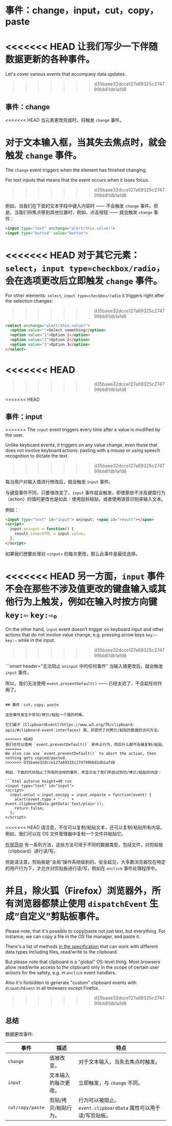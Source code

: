 # 事件：change，input，cut，copy，paste

<<<<<<< HEAD
让我们写少一下伴随数据更新的各种事件。
=======
Let's cover various events that accompany data updates.
>>>>>>> d35baee32dcce127a69325c274799bb81db1afd8

## 事件：change

<<<<<<< HEAD
当元素更改完成时，将触发 `change` 事件。

对于文本输入框，当其失去焦点时，就会触发 `change` 事件。
=======
The `change` event triggers when the element has finished changing.

For text inputs that means that the event occurs when it loses focus.
>>>>>>> d35baee32dcce127a69325c274799bb81db1afd8

例如，当我们在下面的文本字段中键入内容时 —— 不会触发 `change` 事件。但是，当我们将焦点移到其他位置时，例如，点击按钮 —— 就会触发 `change` 事件：

```html autorun height=40 run
<input type="text" onchange="alert(this.value)">
<input type="button" value="Button">
```

<<<<<<< HEAD
对于其它元素：`select`，`input type=checkbox/radio`，会在选项更改后立即触发 `change` 事件。
=======
For other elements: `select`, `input type=checkbox/radio` it triggers right after the selection changes:
>>>>>>> d35baee32dcce127a69325c274799bb81db1afd8

```html autorun height=40 run
<select onchange="alert(this.value)">
  <option value="">Select something</option>
  <option value="1">Option 1</option>
  <option value="2">Option 2</option>
  <option value="3">Option 3</option>
</select>
```
<<<<<<< HEAD
=======

>>>>>>> d35baee32dcce127a69325c274799bb81db1afd8


<<<<<<< HEAD
## 事件：input
=======
The `input` event triggers every time after a value is modified by the user.

Unlike keyboard events, it triggers on any value change, even those that does not involve keyboard actions: pasting with a mouse or using speech recognition to dictate the text.
>>>>>>> d35baee32dcce127a69325c274799bb81db1afd8

每当用户对输入值进行修改后，就会触发 `input` 事件。

与键盘事件不同，只要值改变了，`input` 事件就会触发，即使那些不涉及键盘行为（action）的值的更改也是如此：使用鼠标粘贴，或者使用语音识别来输入文本。

例如：

```html autorun height=40 run
<input type="text" id="input"> oninput: <span id="result"></span>
<script>
  input.oninput = function() {
    result.innerHTML = input.value;
  };
</script>
```

如果我们想要处理对 `<input>` 的每次更改，那么此事件是最佳选择。

<<<<<<< HEAD
另一方面，`input` 事件不会在那些不涉及值更改的键盘输入或其他行为上触发，例如在输入时按方向键 `key:⇦` `key:⇨`。
=======
On the other hand, `input` event doesn't trigger on keyboard input and other actions that do not involve value change, e.g. pressing arrow keys `key:⇦` `key:⇨` while in the input.
>>>>>>> d35baee32dcce127a69325c274799bb81db1afd8

```smart header="无法阻止 `oninput` 中的任何事件"
当输入值更改后，就会触发 `input` 事件。

所以，我们无法使用 `event.preventDefault()` —— 已经太迟了，不会起任何作用了。
```

## 事件：cut，copy，paste

这些事件发生于剪切/拷贝/粘贴一个值的时候。

它们属于 [ClipboardEvent](https://www.w3.org/TR/clipboard-apis/#clipboard-event-interfaces) 类，并提供了对拷贝/粘贴的数据的访问方法。

<<<<<<< HEAD
我们也可以使用 `event.preventDefault()` 来中止行为，然后什么都不会被复制/粘贴。
=======
We also can use `event.preventDefault()` to abort the action, then nothing gets copied/pasted.
>>>>>>> d35baee32dcce127a69325c274799bb81db1afd8

例如，下面的代码阻止了所有的这样的事件，并显示出了我们所尝试剪切/拷贝/粘贴的内容：

```html autorun height=40 run
<input type="text" id="input">
<script>
  input.oncut = input.oncopy = input.onpaste = function(event) {
    alert(event.type + ' - ' + event.clipboardData.getData('text/plain'));
    return false;
  };
</script>
```

<<<<<<< HEAD
请注意，不仅可以复制/粘贴文本，还可以复制/粘贴所有内容。例如，我们可以在 OS 文件管理器中复制一个文件并粘贴它。

[在规范中](https://www.w3.org/TR/clipboard-apis/#dfn-datatransfer) 有一系列方法，这些方法可用于不同的数据类型，包括文件，对剪贴板（clipboard）进行读/写。

但是请注意，剪贴板是“全局”操作系统级别的。安全起见，大多数浏览器仅在特定的用户行为下，才允许对剪贴板进行读/写，例如在 `onclick` 事件处理程序中。

并且，除火狐（Firefox）浏览器外，所有浏览器都禁止使用 `dispatchEvent` 生成“自定义”剪贴板事件。
=======
Please note, that it's possible to copy/paste not just text, but everything. For instance, we can copy a file in the OS file manager, and paste it.

There's a list of methods [in the specification](https://www.w3.org/TR/clipboard-apis/#dfn-datatransfer) that can work with different data types including files, read/write to the clipboard.

But please note that clipboard is a "global" OS-level thing. Most browsers allow read/write access to the clipboard only in the scope of certain user actions for the safety, e.g. in `onclick` event handlers.

Also it's forbidden to generate "custom" clipboard events with `dispatchEvent` in all browsers except Firefox.
>>>>>>> d35baee32dcce127a69325c274799bb81db1afd8

## 总结

数据更改事件:

| 事件 | 描述 | 特点 |
|---------|----------|-------------|
| `change`| 值被改变。 | 对于文本输入，当失去焦点时触发。 |
| `input` | 文本输入的每次更改。 | 立即触发，与 `change` 不同。 |
| `cut/copy/paste` | 剪贴/拷贝/粘贴行为。 | 行为可以被阻止。`event.clipboardData` 属性可以用于读/写剪贴板。 |
